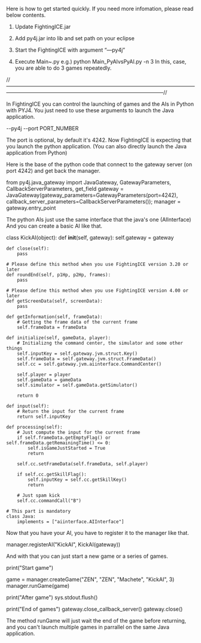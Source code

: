 ﻿
Here is how to get started quickly. If you need more infomation, please read below contents.

1. Update FightingICE.jar

2. Add py4j.jar into lib and set path on your eclipse

3. Start the FightingICE with argument “—py4j”

4. Execute Main~.py 
	e.g.) python Main_PyAIvsPyAI.py -n 3
	In this, case, you are able to do 3 games repeatedly.




//——————————————————————————————————————————————————————————————————//

In FightingICE you can control the launching of games and the AIs in Python with PYJ4.
You just need to use these arguments to launch the Java application.

--py4j --port PORT_NUMBER

The port is optional, by default it's 4242.
Now FightingICE is expecting that you launch the python application. (You can also directly launch the Java application from Python)

Here is the base of the python code that connect to the gateway server (on port 4242) and get back the manager. 

from py4j.java_gateway import JavaGateway, GatewayParameters, CallbackServerParameters, get_field
gateway = JavaGateway(gateway_parameters=GatewayParameters(port=4242), callback_server_parameters=CallbackServerParameters());
manager = gateway.entry_point

The python AIs just use the same interface that the java's one (AIInterface)
And you can create a basic AI like that.

class KickAI(object):
	def __init__(self, gateway):
		self.gateway = gateway

	def close(self):
		pass
	
	# Please define this method when you use FightingICE version 3.20 or later
	def roundEnd(self, p1Hp, p2Hp, frames):
    	pass
    	
	# Please define this method when you use FightingICE version 4.00 or later
	def getScreenData(self, screenData):
    	pass

	def getInformation(self, frameData):
		# Getting the frame data of the current frame
		self.frameData = frameData

	def initialize(self, gameData, player):
		# Initializng the command center, the simulator and some other things
		self.inputKey = self.gateway.jvm.struct.Key()
		self.frameData = self.gateway.jvm.struct.FrameData()
		self.cc = self.gateway.jvm.aiinterface.CommandCenter()

		self.player = player
		self.gameData = gameData
		self.simulator = self.gameData.getSimulator()

		return 0

	def input(self):
		# Return the input for the current frame
		return self.inputKey

	def processing(self):
		# Just compute the input for the current frame
		if self.frameData.getEmptyFlag() or self.frameData.getRemainingTime() <= 0:
			self.isGameJustStarted = True
			return

		self.cc.setFrameData(self.frameData, self.player)

		if self.cc.getSkillFlag():
			self.inputKey = self.cc.getSkillKey()
			return

		# Just spam kick
		self.cc.commandCall("B")

	# This part is mandatory
	class Java:
		implements = ["aiinterface.AIInterface"]

Now that you have your AI, you have to register it to the manager like that.

manager.registerAI("KickAI", KickAI(gateway))

And with that you can just start a new game or a series of games.

print("Start game")

game = manager.createGame("ZEN", "ZEN", "Machete", "KickAI", 3)
manager.runGame(game)

print("After game")
sys.stdout.flush()

print("End of games")
gateway.close_callback_server()
gateway.close()

The method runGame will just wait the end of the game before returning, and you can't launch multiple games in parrallel on the same Java application.